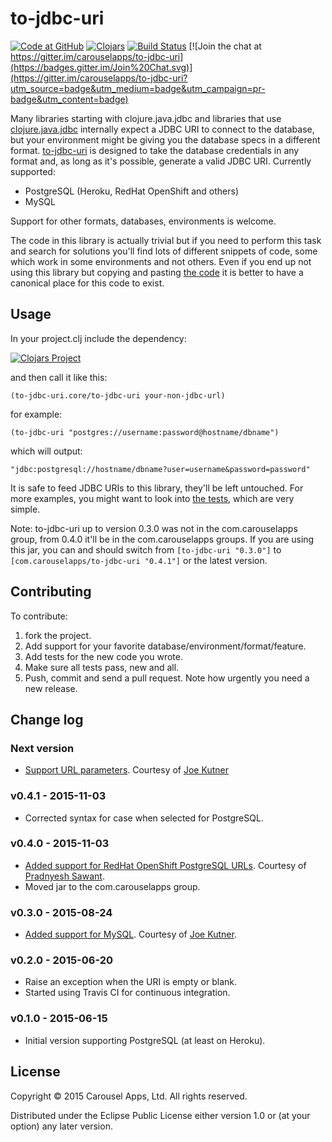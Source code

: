# to-jdbc-uri

[![Code at GitHub](https://img.shields.io/badge/code-github-green.svg)](https://github.com/carouselapps/to-jdbc-uri)
[![Clojars](https://img.shields.io/clojars/v/com.carouselapps/to-jdbc-uri.svg)](https://clojars.org/com.carouselapps/to-jdbc-uri)
[![Build Status](https://travis-ci.org/carouselapps/to-jdbc-uri.svg?branch=master)](https://travis-ci.org/carouselapps/to-jdbc-uri)
[![Join the chat at https://gitter.im/carouselapps/to-jdbc-uri](https://badges.gitter.im/Join%20Chat.svg)](https://gitter.im/carouselapps/to-jdbc-uri?utm_source=badge&utm_medium=badge&utm_campaign=pr-badge&utm_content=badge)

Many libraries starting with clojure.java.jdbc and libraries that use
[clojure.java.jdbc](https://github.com/clojure/java.jdbc) internally expect a JDBC URI to connect to the database, but
your environment might be giving you the database specs in a different format.
[to-jdbc-uri](https://carouselapps.com/to-jdbc-uri/) is designed to take the database credentials in any format and, as
long as it's possible, generate a valid JDBC URI. Currently supported:

- PostgreSQL (Heroku, RedHat OpenShift and others)
- MySQL

Support for other formats, databases, environments is welcome.

The code in this library is actually trivial but if you need to perform this task and search for solutions you'll find
lots of different snippets of code, some which work in some environments and not others. Even if you end up not using
this library but copying and pasting
[the code](https://github.com/carouselapps/to-jdbc-uri/blob/master/src/to_jdbc_uri/core.clj) it is better to have a
canonical place for this code to exist.

## Usage

In your project.clj include the dependency:

[![Clojars Project](http://clojars.org/com.carouselapps/to-jdbc-uri/latest-version.svg)](http://clojars.org/com.carouselapps/to-jdbc-uri)

and then call it like this:

    (to-jdbc-uri.core/to-jdbc-uri your-non-jdbc-url)

for example:

    (to-jdbc-uri "postgres://username:password@hostname/dbname")

which will output:

    "jdbc:postgresql://hostname/dbname?user=username&password=password"

It is safe to feed JDBC URIs to this library, they'll be left untouched. For more examples, you might want to look into
[the tests](https://github.com/carouselapps/to-jdbc-uri/blob/master/test/to_jdbc_uri/core_test.clj), which are very
simple.

Note: to-jdbc-uri up to version 0.3.0 was not in the com.carouselapps group, from 0.4.0 it'll be in the
com.carouselapps groups. If you are using this jar, you can and should switch from ```[to-jdbc-uri "0.3.0"]``` to
```[com.carouselapps/to-jdbc-uri "0.4.1"]``` or the latest version.

## Contributing

To contribute:

1. fork the project.
2. Add support for your favorite database/environment/format/feature.
3. Add tests for the new code you wrote.
4. Make sure all tests pass, new and all.
5. Push, commit and send a pull request. Note how urgently you need a new release.

## Change log

### Next version
- [Support URL parameters](https://github.com/carouselapps/to-jdbc-uri/pull/6). Courtesy of [Joe Kutner](https://github.com/jkutner)

### v0.4.1 - 2015-11-03
- Corrected syntax for case when selected for PostgreSQL.

### v0.4.0 - 2015-11-03
- [Added support for RedHat OpenShift PostgreSQL URLs](https://github.com/carouselapps/to-jdbc-uri/pull/5). Courtesy of [Pradnyesh Sawant](https://github.com/spradnyesh).
- Moved jar to the com.carouselapps group.

### v0.3.0 - 2015-08-24
- [Added support for MySQL](https://github.com/carouselapps/to-jdbc-uri/pull/3). Courtesy of [Joe Kutner](https://github.com/jkutner).

### v0.2.0 - 2015-06-20
- Raise an exception when the URI is empty or blank.
- Started using Travis CI for continuous integration.

### v0.1.0 - 2015-06-15
- Initial version supporting PostgreSQL (at least on Heroku).

## License

Copyright © 2015 Carousel Apps, Ltd. All rights reserved.

Distributed under the Eclipse Public License either version 1.0 or (at your option) any later version.
